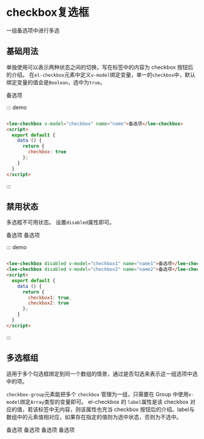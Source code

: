 <script>
  export default {
    data () {
      return {
        checkbox: false,
        checkbox1: true,
        checkbox2: false,
        checkbox3: ['复选框A']
      };
    }
  }
</script>
# checkbox复选框
一组备选项中进行多选
## 基础用法
单独使用可以表示两种状态之间的切换，写在标签中的内容为 checkbox 按钮后的介绍。
在```el-checkbox```元素中定义```v-model```绑定变量，单一的```checkbox```中，默认绑定变量的值会是```Boolean```，选中为```true```。
<div class="demo-block">
  <lee-checkbox v-model="checkbox">备选项</lee-checkbox>
</div>

::: demo
```html

<lee-checkbox v-model="checkbox" name="name">备选项</lee-checkbox>
<script>
  export default {
    data () {
      return {
        checkbox: true
      };
    }
  }
</script>
```
:::
## 禁用状态
多选框不可用状态。
设置```disabled```属性即可。
<div class="demo-block">
  <lee-checkbox disabled v-model="checkbox1" name="name1">备选项</lee-checkbox>
  <lee-checkbox disabled v-model="checkbox2" name="name2">备选项</lee-checkbox>
</div>

::: demo
```html

<lee-checkbox disabled v-model="checkbox1" name="name1">备选项</lee-checkbox>
<lee-checkbox disabled v-model="checkbox2" name="name2">备选项</lee-checkbox>
<script>
  export default {
    data () {
      return {
        checkbox1: true,
        checkbox2: true
      };
    }
  }
</script>
```
:::
## 多选框组
适用于多个勾选框绑定到同一个数组的情景，通过是否勾选来表示这一组选项中选中的项。

```checkbox-group```元素能把多个 ```checkbox``` 管理为一组，只需要在 Group 中使用```v-model```绑定```Array```类型的变量即可。 el-checkbox 的 ```label```属性是该 checkbox 对应的值，若该标签中无内容，则该属性也充当 checkbox 按钮后的介绍。label与数组中的元素值相对应，如果存在指定的值则为选中状态，否则为不选中。

<div class="demo-block">
  <lee-checkbox-group v-model="checkbox3">
    <lee-checkbox name="name3" label="复选框A">备选项</lee-checkbox>
    <lee-checkbox name="name3" label="复选框B">备选项</lee-checkbox>
    <lee-checkbox name="name3" label="复选框C">备选项</lee-checkbox>
    <lee-checkbox name="name3" label="复选框D">备选项</lee-checkbox>
  </lee-checkbox-group>
</div>
